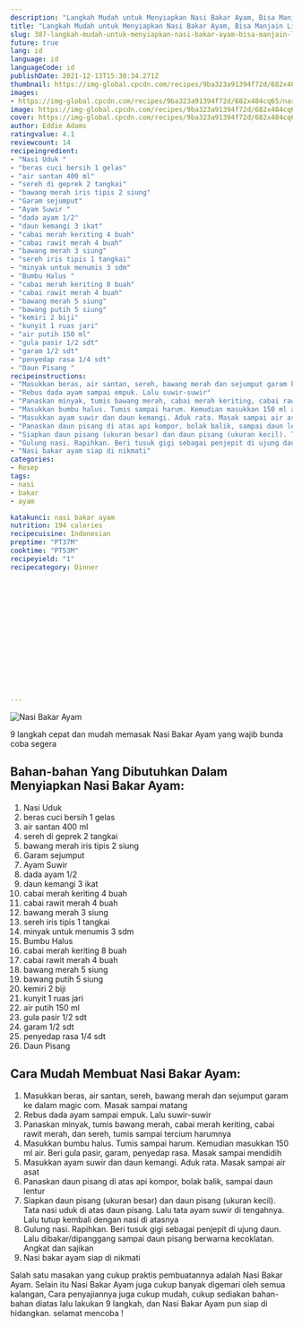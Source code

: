 ```yaml
---
description: "Langkah Mudah untuk Menyiapkan Nasi Bakar Ayam, Bisa Manjain Lidah"
title: "Langkah Mudah untuk Menyiapkan Nasi Bakar Ayam, Bisa Manjain Lidah"
slug: 387-langkah-mudah-untuk-menyiapkan-nasi-bakar-ayam-bisa-manjain-lidah
future: true
lang: id
language: id
languageCode: id
publishDate: 2021-12-13T15:30:34.271Z 
thumbnail: https://img-global.cpcdn.com/recipes/9ba323a91394f72d/682x484cq65/nasi-bakar-ayam-foto-resep-utama.webp
images:
- https://img-global.cpcdn.com/recipes/9ba323a91394f72d/682x484cq65/nasi-bakar-ayam-foto-resep-utama.webp
image: https://img-global.cpcdn.com/recipes/9ba323a91394f72d/682x484cq65/nasi-bakar-ayam-foto-resep-utama.webp
cover: https://img-global.cpcdn.com/recipes/9ba323a91394f72d/682x484cq65/nasi-bakar-ayam-foto-resep-utama.webp
author: Eddie Adams
ratingvalue: 4.1
reviewcount: 14
recipeingredient:
- "Nasi Uduk "
- "beras cuci bersih 1 gelas"
- "air santan 400 ml"
- "sereh di geprek 2 tangkai"
- "bawang merah iris tipis 2 siung"
- "Garam sejumput"
- "Ayam Suwir "
- "dada ayam 1/2"
- "daun kemangi 3 ikat"
- "cabai merah keriting 4 buah"
- "cabai rawit merah 4 buah"
- "bawang merah 3 siung"
- "sereh iris tipis 1 tangkai"
- "minyak untuk menumis 3 sdm"
- "Bumbu Halus "
- "cabai merah keriting 8 buah"
- "cabai rawit merah 4 buah"
- "bawang merah 5 siung"
- "bawang putih 5 siung"
- "kemiri 2 biji"
- "kunyit 1 ruas jari"
- "air putih 150 ml"
- "gula pasir 1/2 sdt"
- "garam 1/2 sdt"
- "penyedap rasa 1/4 sdt"
- "Daun Pisang "
recipeinstructions:
- "Masukkan beras, air santan, sereh, bawang merah dan sejumput garam ke dalam magic com. Masak sampai matang"
- "Rebus dada ayam sampai empuk. Lalu suwir-suwir"
- "Panaskan minyak, tumis bawang merah, cabai merah keriting, cabai rawit merah, dan sereh, tumis sampai tercium harumnya"
- "Masukkan bumbu halus. Tumis sampai harum. Kemudian masukkan 150 ml air. Beri gula pasir, garam, penyedap rasa. Masak sampai mendidih"
- "Masukkan ayam suwir dan daun kemangi. Aduk rata. Masak sampai air asat"
- "Panaskan daun pisang di atas api kompor, bolak balik, sampai daun lentur"
- "Siapkan daun pisang (ukuran besar) dan daun pisang (ukuran kecil). Tata nasi uduk di atas daun pisang. Lalu tata ayam suwir di tengahnya. Lalu tutup kembali dengan nasi di atasnya"
- "Gulung nasi. Rapihkan. Beri tusuk gigi sebagai penjepit di ujung daun. Lalu dibakar/dipanggang sampai daun pisang berwarna kecoklatan. Angkat dan sajikan"
- "Nasi bakar ayam siap di nikmati"
categories:
- Resep
tags:
- nasi
- bakar
- ayam

katakunci: nasi bakar ayam 
nutrition: 194 calories
recipecuisine: Indonesian
preptime: "PT37M"
cooktime: "PT53M"
recipeyield: "1"
recipecategory: Dinner


     
    
    
    
    
    
    
    
    
    
    
      
    
---
```



![Nasi Bakar Ayam](https://img-global.cpcdn.com/recipes/9ba323a91394f72d/682x484cq65/nasi-bakar-ayam-foto-resep-utama.webp)

9 langkah cepat dan mudah memasak  Nasi Bakar Ayam yang wajib bunda coba segera

<!--inarticleads1-->

## Bahan-bahan Yang Dibutuhkan Dalam Menyiapkan Nasi Bakar Ayam:

1. Nasi Uduk 
1. beras cuci bersih 1 gelas
1. air santan 400 ml
1. sereh di geprek 2 tangkai
1. bawang merah iris tipis 2 siung
1. Garam sejumput
1. Ayam Suwir 
1. dada ayam 1/2
1. daun kemangi 3 ikat
1. cabai merah keriting 4 buah
1. cabai rawit merah 4 buah
1. bawang merah 3 siung
1. sereh iris tipis 1 tangkai
1. minyak untuk menumis 3 sdm
1. Bumbu Halus 
1. cabai merah keriting 8 buah
1. cabai rawit merah 4 buah
1. bawang merah 5 siung
1. bawang putih 5 siung
1. kemiri 2 biji
1. kunyit 1 ruas jari
1. air putih 150 ml
1. gula pasir 1/2 sdt
1. garam 1/2 sdt
1. penyedap rasa 1/4 sdt
1. Daun Pisang 



<!--inarticleads2-->

## Cara Mudah Membuat Nasi Bakar Ayam:

1. Masukkan beras, air santan, sereh, bawang merah dan sejumput garam ke dalam magic com. Masak sampai matang
1. Rebus dada ayam sampai empuk. Lalu suwir-suwir
1. Panaskan minyak, tumis bawang merah, cabai merah keriting, cabai rawit merah, dan sereh, tumis sampai tercium harumnya
1. Masukkan bumbu halus. Tumis sampai harum. Kemudian masukkan 150 ml air. Beri gula pasir, garam, penyedap rasa. Masak sampai mendidih
1. Masukkan ayam suwir dan daun kemangi. Aduk rata. Masak sampai air asat
1. Panaskan daun pisang di atas api kompor, bolak balik, sampai daun lentur
1. Siapkan daun pisang (ukuran besar) dan daun pisang (ukuran kecil). Tata nasi uduk di atas daun pisang. Lalu tata ayam suwir di tengahnya. Lalu tutup kembali dengan nasi di atasnya
1. Gulung nasi. Rapihkan. Beri tusuk gigi sebagai penjepit di ujung daun. Lalu dibakar/dipanggang sampai daun pisang berwarna kecoklatan. Angkat dan sajikan
1. Nasi bakar ayam siap di nikmati




Salah satu masakan yang cukup praktis pembuatannya adalah  Nasi Bakar Ayam. Selain itu  Nasi Bakar Ayam  juga cukup banyak digemari oleh semua kalangan, Cara penyajiannya juga cukup mudah, cukup sediakan bahan-bahan diatas lalu lakukan 9 langkah, dan  Nasi Bakar Ayam  pun siap di hidangkan. selamat mencoba !
